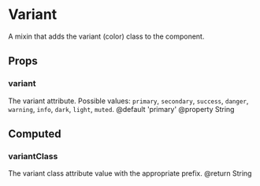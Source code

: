 # Variant

A mixin that adds the variant (color) class to the component.


## Props

### variant
The variant attribute. Possible values: `primary`, `secondary`, `success`,
`danger`, `warning`, `info`, `dark`, `light`, `muted`.
@default  'primary'
@property  String


## Computed

### variantClass
The variant class attribute value with the appropriate prefix.
@return  String
